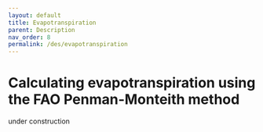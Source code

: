 ```yaml
---
layout: default
title: Evapotranspiration
parent: Description
nav_order: 8
permalink: /des/evapotranspiration
---
```


# Calculating evapotranspiration using the FAO Penman-Monteith method

under construction
